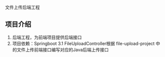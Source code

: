 文件上传后端工程

## 项目介绍
1. 后端工程，为前端项目提供后端接口
2. 项目依赖：Springboot
3.1 FileUploadController根据 file-upload-project 中的文件上传前端接口编写对应的Java后端上传接口